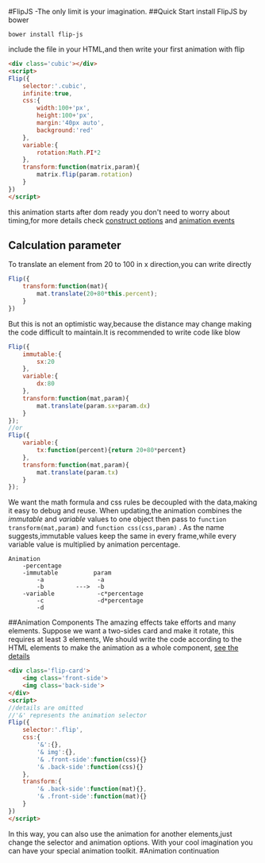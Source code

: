 #FlipJS -The only limit is your imagination.
##Quick Start
install FlipJS by bower
````
bower install flip-js
````
include the file in your HTML,and then write your first animation with flip
```` HTML
<div class='cubic'></div>
<script>
Flip({
    selector:'.cubic',
    infinite:true,
    css:{
        width:100+'px',
        height:100+'px',
        margin:'40px auto',
        background:'red'
    },
    variable:{
        rotation:Math.PI*2
    },
    transform:function(matrix,param){
        matrix.flip(param.rotation)
    }
})
</script>
````
this animation starts after dom ready you don't need to worry about timing,for more details check [construct options](doc/animation.md#construct) and [animation events](doc/animation.md#event)
## Calculation parameter
To translate an element from 20 to 100 in x direction,you can write directly
```` javascript
Flip({
    transform:function(mat){
        mat.translate(20+80*this.percent);
    }
})
````
But this is not an optimistic way,because the distance may change making the code difficult to maintain.It is recommended to write code like blow
```` javascript
Flip({
    immutable:{
        sx:20
    },
    variable:{
        dx:80
    },
    transform:function(mat,param){
        mat.translate(param.sx+param.dx)
    }
});
//or
Flip({
    variable:{
        tx:function(percent){return 20+80*percent}
    },
    transform:function(mat,param){
        mat.translate(param.tx)
    }
});
````
We want the math formula and css rules be decoupled with the data,making it easy to debug and reuse.
When updating,the animation combines the *immutable* and *variable* values to one object then pass to  `function transform(mat,param)` and `function css(css,param)` .
As the name suggests,immutable values keep the same in every frame,while every variable value is multiplied by animation percentage.
````
Animation
    -percentage
    -immutable          param
        -a               -a
        -b         --->  -b
    -variable            -c*percentage
        -c               -d*percentage
        -d
````
##Animation Components
The amazing effects take efforts and many elements.
Suppose we want a two-sides card and make it rotate, this requires at least 3 elements,
We should write the code according to the HTML elements to make the animation as a whole component, [see the details](demo/two-sides-card.html)
```` HTML
<div class='flip-card'>
    <img class='front-side'>
    <img class='back-side'>
</div>
<script>
//details are omitted
//'&' represents the animation selector
Flip({
    selector:'.flip',
    css:{
        '&':{},
        '& img':{},
        '& .front-side':function(css){}
        '& .back-side':function(css){}
    },
    transform:{
        '& .back-side':function(mat){},
        '& .front-side':function(mat){}
    }
})
</script>
````
In this way, you can also use the animation for another elements,just change the selector and animation options.
With your cool imagination you can have your special animation toolkit.
#Animation continuation


